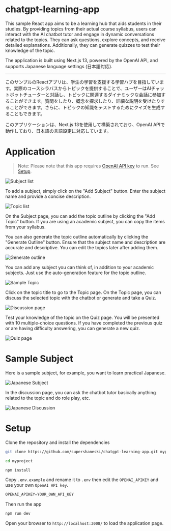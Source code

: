 chatgpt-learning-app
======

This sample React app aims to be a learning hub that aids students in their studies. By providing topics from their actual course syllabus, users can interact with the AI chatbot tutor and engage in dynamic conversations related to the topics. They can ask questions, explore concepts, and receive detailed explanations. Additionally, they can generate quizzes to test their knowledge of the topic.

The application is built using Next.js 13, powered by the OpenAI API, and supports Japanese language settings (日本語対応).

---

このサンプルのReactアプリは、学生の学習を支援する学習ハブを目指しています。実際のコースシラバスからトピックを提供することで、ユーザーはAIチャットボットチューターと対話し、トピックに関連するダイナミックな会話に参加することができます。質問をしたり、概念を探求したり、詳細な説明を受けたりすることができます。さらに、トピックの知識をテストするためにクイズを生成することもできます。

このアプリケーションは、Next.js 13を使用して構築されており、OpenAI APIで動作しており、日本語の言語設定に対応しています。


# Application

> Note: Please note that this app requires [OpenAI API key](https://platform.openai.com/docs/guides/production-best-practices/api-keys) to run. See [Setup](#setup).

![Subject list](./docs/screenshot_home.png "Subject list")

To add a subject, simply click on the "Add Subject" button.
Enter the subject name and provide a concise description.

![Topic list](./docs/screenshot_topic.png "Topic list")

On the Subject page, you can add the topic outline by clicking the "Add Topic" button.
If you are using an academic subject, you can copy the items from your syllabus.

You can also generate the topic outline automatically by clicking the "Generate Outline" button. Ensure that the subject name and description are accurate and descriptive. You can edit the topics later after adding them.

![Generate outline](./docs/screenshot_generate.png "Generate outline")

You can add any subject you can think of, in addition to your academic subjects. Just use the auto-generation feature for the topic outline.

![Sample Topic](./docs/screenshot_result.png "Sample topic")

Click on the topic title to go to the Topic page.
On the Topic page, you can discuss the selected topic with the chatbot or generate and take a Quiz.

![Discussion page](./docs/screenshot_discussion.png "Discussion page")

Test your knowledge of the topic on the Quiz page.
You will be presented with 10 multiple-choice questions.
If you have completed the previous quiz or are having difficulty answering, you can generate a new quiz.

![Quiz page](./docs/screenshot_quiz.png "Quiz page")

# Sample Subject

Here is a sample subject, for example, you want to learn practical Japanese.

![Japanese Subject](./docs/screenshot_japanese1.png)

In the discussion page, you can ask the chatbot tutor basically anything related to the topic and do role play, etc.

![Japanese Discussion](./docs/screenshot_japanese2.png)


# Setup

Clone the repository and install the dependencies

```sh
git clone https://github.com/supershaneski/chatgpt-learning-app.git myproject

cd myproject

npm install
```

Copy `.env.example` and rename it to `.env` then edit the `OPENAI_APIKEY` and use your own `OpenAI API key`.

```javascript
OPENAI_APIKEY=YOUR_OWN_API_KEY
```

Then run the app

```sh
npm run dev
```

Open your browser to `http://localhost:3008/` to load the application page.

